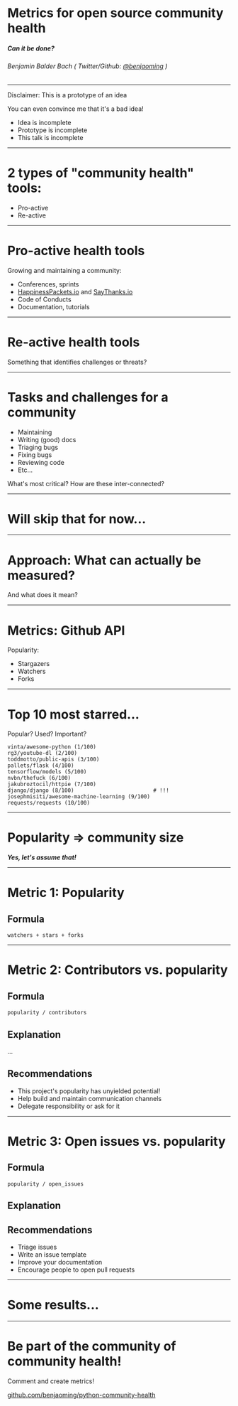 Metrics for open source community health
========================================

##### Can it be done?

###### Benjamin Balder Bach ( Twitter/Github: [@benjaoming](https://github.com/benjaoming) )

---

Disclaimer: This is a prototype of an idea

You can even convince me that it's a bad idea!

* Idea is incomplete
* Prototype is incomplete
* This talk is incomplete

---

# 2 types of "community health" tools:

* Pro-active
* Re-active

---

# Pro-active health tools

Growing and maintaining a community:

* Conferences, sprints
* [HappinessPackets.io](https://Hhappinesspackets.io) and [SayThanks.io](https://saythanks.io)
* Code of Conducts
* Documentation, tutorials

---

# Re-active health tools

Something that identifies challenges or threats?

---

# Tasks and challenges for a community

* Maintaining
* Writing (good) docs
* Triaging bugs
* Fixing bugs
* Reviewing code
* Etc...

What's most critical?
How are these inter-connected?

---

# Will skip that for now...

---

# Approach: What can actually be measured?

And what does it mean?


---

# Metrics: Github API

Popularity:

* Stargazers
* Watchers
* Forks

---

# Top 10 most starred...

Popular? Used? Important?

```
vinta/awesome-python (1/100)
rg3/youtube-dl (2/100)
toddmotto/public-apis (3/100)
pallets/flask (4/100)
tensorflow/models (5/100)
nvbn/thefuck (6/100)
jakubroztocil/httpie (7/100)
django/django (8/100)                         # !!!
josephmisiti/awesome-machine-learning (9/100)
requests/requests (10/100)
```

---

# Popularity => community size

***Yes, let's assume that!***

---

# Metric 1: Popularity

## Formula

`watchers + stars + forks`

---

# Metric 2: Contributors vs. popularity

## Formula

`popularity / contributors`

## Explanation
...

## Recommendations

 * This project's popularity has unyielded potential!
 * Help build and maintain communication channels
 * Delegate responsibility or ask for it

---

# Metric 3: Open issues vs. popularity

## Formula

`popularity / open_issues`

## Explanation

## Recommendations

 * Triage issues
 * Write an issue template
 * Improve your documentation
 * Encourage people to open pull requests


---

# Some results...


---

# Be part of the community of community health!

Comment and create metrics!

[github.com/benjaoming/python-community-health](https://github.com/benjaoming/python-community-health)
